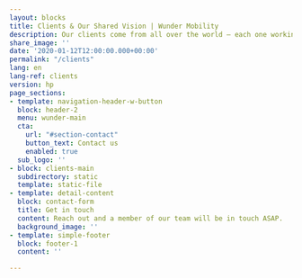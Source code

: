 ```yaml
---
layout: blocks
title: Clients & Our Shared Vision | Wunder Mobility
description: Our clients come from all over the world — each one working to accelerate the global transition to sustainable mobility. Together, we want to make the world a greener, healthier and happier place through shared mobility.
share_image: ''
date: '2020-01-12T12:00:00.000+00:00'
permalink: "/clients"
lang: en
lang-ref: clients
version: hp
page_sections:
- template: navigation-header-w-button
  block: header-2
  menu: wunder-main
  cta:
    url: "#section-contact"
    button_text: Contact us
    enabled: true
  sub_logo: ''
- block: clients-main
  subdirectory: static
  template: static-file
- template: detail-content
  block: contact-form
  title: Get in touch
  content: Reach out and a member of our team will be in touch ASAP.
  background_image: ''
- template: simple-footer
  block: footer-1
  content: ''

---
```

